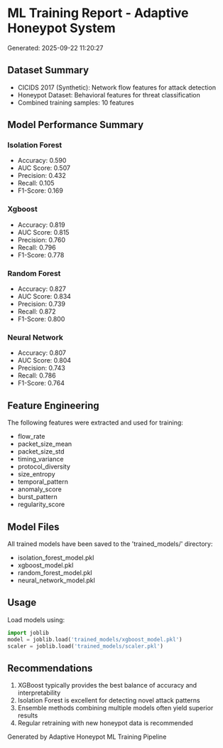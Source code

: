 
# ML Training Report - Adaptive Honeypot System
Generated: 2025-09-22 11:20:27

## Dataset Summary
- CICIDS 2017 (Synthetic): Network flow features for attack detection
- Honeypot Dataset: Behavioral features for threat classification
- Combined training samples: 10 features

## Model Performance Summary

### Isolation Forest
- Accuracy: 0.590
- AUC Score: 0.507
- Precision: 0.432
- Recall: 0.105
- F1-Score: 0.169

### Xgboost
- Accuracy: 0.819
- AUC Score: 0.815
- Precision: 0.760
- Recall: 0.796
- F1-Score: 0.778

### Random Forest
- Accuracy: 0.827
- AUC Score: 0.834
- Precision: 0.739
- Recall: 0.872
- F1-Score: 0.800

### Neural Network
- Accuracy: 0.807
- AUC Score: 0.804
- Precision: 0.743
- Recall: 0.786
- F1-Score: 0.764

## Feature Engineering
The following features were extracted and used for training:
- flow_rate
- packet_size_mean
- packet_size_std
- timing_variance
- protocol_diversity
- size_entropy
- temporal_pattern
- anomaly_score
- burst_pattern
- regularity_score

## Model Files
All trained models have been saved to the 'trained_models/' directory:
- isolation_forest_model.pkl
- xgboost_model.pkl
- random_forest_model.pkl
- neural_network_model.pkl

## Usage
Load models using:
```python
import joblib
model = joblib.load('trained_models/xgboost_model.pkl')
scaler = joblib.load('trained_models/scaler.pkl')
```

## Recommendations
1. XGBoost typically provides the best balance of accuracy and interpretability
2. Isolation Forest is excellent for detecting novel attack patterns
3. Ensemble methods combining multiple models often yield superior results
4. Regular retraining with new honeypot data is recommended

Generated by Adaptive Honeypot ML Training Pipeline
